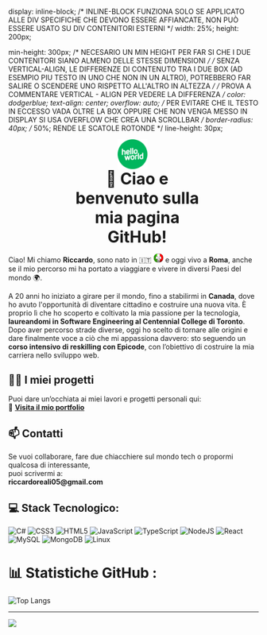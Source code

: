 display: inline-block; /* INLINE-BLOCK FUNZIONA SOLO SE APPLICATO ALLE DIV SPECIFICHE CHE DEVONO ESSERE AFFIANCATE, NON PUÒ ESSERE USATO SU DIV CONTENITORI ESTERNI */
  width: 25%;
  height: 200px;
  
  min-height: 300px; /* NECESARIO UN MIN HEIGHT PER FAR SI CHE I DUE CONTENITORI SIANO ALMENO DELLE STESSE DIMENSIONI */
  /* SENZA VERTICAL-ALIGN, LE DIFFERENZE DI CONTENUTO TRA I DUE BOX (AD ESEMPIO PIU TESTO IN UNO CHE NON IN UN ALTRO), POTREBBERO FAR SALIRE O SCENDERE UNO RISPETTO ALL'ALTRO IN ALTEZZA */
  /* PROVA A COMMENTARE VERTICAL - ALIGN PER VEDERE LA DIFFERENZA */
  color: dodgerblue;
  text-align: center;
  overflow: auto; /* PER EVITARE CHE IL TESTO IN ECCESSO VADA OLTRE LA BOX OPPURE CHE NON VENGA MESSO IN DISPLAY SI USA OVERFLOW CHE CREA UNA SCROLLBAR */
  border-radius: 40px; /* 50%; RENDE LE SCATOLE ROTONDE */
  line-height: 30px;


<div style="text-align: center; font-size: 0; box-sizing: border-box;">
  <div style="display: inline-block; width: 50%; margin-left: -4px;  vertical-align: top;">
    <img src="./images/hello-world.png" alt="Hello World" style="height: 60px;" />
  </div>
  <div style="display: inline-block;  width: 50%; margin-left: -4px;  vertical-align: top; margin-left: 15px; font-size: 16px;">
    <h1 style="margin: 0; padding: 0;">👋 Ciao e benvenuto sulla mia pagina GitHub!</h1>
  </div>
</div>

<p>Ciao! Mi chiamo <strong>Riccardo</strong>, sono nato in 🇮🇹 <img src="./images/italy.png" width="20 px" heigth="20px" alt="Bandiera italiana">  e oggi vivo a <strong>Roma</strong>, anche se il mio percorso mi ha portato a viaggiare e vivere in diversi Paesi del mondo 🌍. </p>

<p> A 20 anni ho iniziato a girare per il mondo, fino a stabilirmi in <strong>Canada</strong>, dove ho avuto l'opportunità di diventare cittadino e costruire una nuova vita.  
È proprio lì che ho scoperto e coltivato la mia passione per la tecnologia, <strong>laureandomi in Software Engineering al Centennial College di Toronto</strong>.  
Dopo aver percorso strade diverse, oggi ho scelto di tornare alle origini e dare finalmente voce a ciò che mi appassiona davvero: sto seguendo un <strong>corso intensivo di reskilling con Epicode</strong>, con l’obiettivo di costruire la mia carriera nello sviluppo web.</p>

<h2>👨‍💻 I miei progetti</h2>

<p>  Puoi dare un’occhiata ai miei lavori e progetti personali qui:<br> 🔗 <strong><a href="http://tinyurl.com/RRsystemPortfolio" target="_blank">Visita il mio portfolio</a></strong></p>

<h2>📫 Contatti</h2>

<p> Se vuoi collaborare, fare due chiacchiere sul mondo tech o propormi qualcosa di interessante,<br> puoi scrivermi a:<br> <strong>riccardoreali05@gmail.com</strong></p>

## 💻 Stack Tecnologico:

![C#](https://img.shields.io/badge/c%23-%23239120.svg?style=for-the-badge&logo=c-sharp&logoColor=white) ![CSS3](https://img.shields.io/badge/css3-%231572B6.svg?style=for-the-badge&logo=css3&logoColor=white)  ![HTML5](https://img.shields.io/badge/html5-%23E34F26.svg?style=for-the-badge&logo=html5&logoColor=white) ![JavaScript](https://img.shields.io/badge/javascript-%23323330.svg?style=for-the-badge&logo=javascript&logoColor=%23F7DF1E) ![TypeScript](https://img.shields.io/badge/typescript-%23007ACC.svg?style=for-the-badge&logo=typescript&logoColor=white) ![NodeJS](https://img.shields.io/badge/node.js-6DA55F?style=for-the-badge&logo=node.js&logoColor=white) ![React](https://img.shields.io/badge/react-%2320232a.svg?style=for-the-badge&logo=react&logoColor=%2361DAFB) ![MySQL](https://img.shields.io/badge/mysql-%2300f.svg?style=for-the-badge&logo=mysql&logoColor=white) ![MongoDB](https://img.shields.io/badge/mongodb-%234ea94b.svg?style=for-the-badge&logo=mongodb&logoColor=white) ![Linux](https://img.shields.io/badge/Linux-FCC624?style=for-the-badge&logo=linux&logoColor=black)


# 📊 Statistiche GitHub :
![Top Langs](https://github-readme-stats.vercel.app/api/top-langs/?username=RiccardoEpicode&layout=compact&theme=solarized-light) 

---
[![](https://visitcount.itsvg.in/api?id=ItalCad91&icon=0&color=0)](https://visitcount.itsvg.in)
